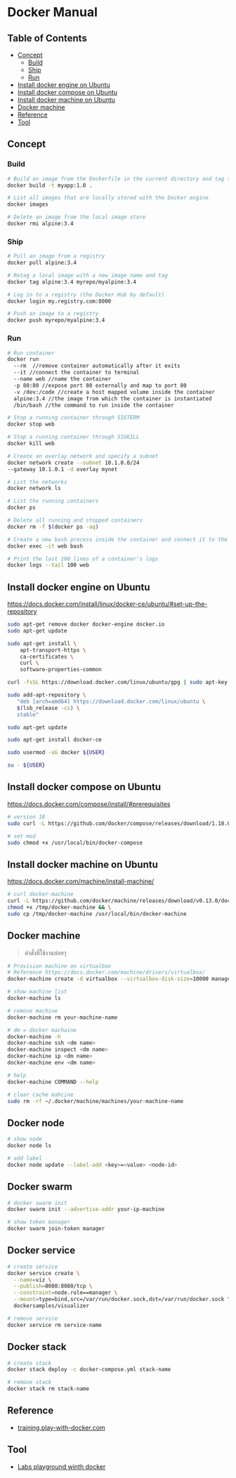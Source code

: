 # Docker Manual

## Table of Contents

* [Concept](#concept)
  * [Build](#build)
  * [Ship](#build)
  * [Run](#build)
* [Install docker engine on Ubuntu](#install-docker-engine-on-ubuntu)
* [Install docker compose on Ubuntu](#install-docker-compose-on-ubuntu)
* [Install docker machine on Ubuntu](#install-docker-machine-on-ubuntu)
* [Docker machine](#docker-machine)
* [Reference](#reference)
* [Tool](#tool)

## Concept

### Build

```bash
# Build an image from the Dockerfile in the current directory and tag the image
docker build -t myapp:1.0 .

# List all images that are locally stored with the Docker engine
docker images

# Delete an image from the local image store
docker rmi alpine:3.4
```

### Ship

```bash
# Pull an image from a registry
docker pull alpine:3.4

# Retag a local image with a new image name and tag
docker tag alpine:3.4 myrepo/myalpine:3.4

# Log in to a registry (the Docker Hub by default)
docker login my.registry.com:8000

# Push an image to a registry
docker push myrepo/myalpine:3.4
```

### Run

```bash
# Run container
docker run
  --rm  //remove container automatically after it exits
  --it //connect the container to terminal
  --name web //name the container
  -p 80:80 //expose port 80 externally and map to port 80
  -v /dev:/code //create a host mapped volume inside the container
  alpine:3.4 //the image from which the container is instantiated
  /bin/bash //the command to run inside the container

# Stop a running container through SIGTERM
docker stop web

# Stop a running container through SIGKILL
docker kill web

# Create an overlay network and specify a subnet
docker network create --subnet 10.1.0.0/24
--gateway 10.1.0.1 -d overlay mynet

# List the networks
docker network ls

# List the running containers
docker ps

# Delete all running and stopped containers
docker rm -f $(docker ps -aq)

# Create a new bash process inside the container and connect it to the terminal
docker exec -it web bash

# Print the last 100 lines of a container’s logs
docker logs --tail 100 web
```

## Install docker engine on Ubuntu

https://docs.docker.com/install/linux/docker-ce/ubuntu/#set-up-the-repository

```bash
sudo apt-get remove docker docker-engine docker.io
sudo apt-get update

sudo apt-get install \
    apt-transport-https \
    ca-certificates \
    curl \
    software-properties-common

curl -fsSL https://download.docker.com/linux/ubuntu/gpg | sudo apt-key add -

sudo add-apt-repository \
   "deb [arch=amd64] https://download.docker.com/linux/ubuntu \
   $(lsb_release -cs) \
   stable"

sudo apt-get update

sudo apt-get install docker-ce

sudo usermod -aG docker ${USER}

su - ${USER}
```

## Install docker compose on Ubuntu

https://docs.docker.com/compose/install/#prerequisites

```bash
# version 18
sudo curl -L https://github.com/docker/compose/releases/download/1.18.0/docker-compose-`uname -s`-`uname -m` -o /usr/local/bin/docker-compose

# set mod
sudo chmod +x /usr/local/bin/docker-compose
```

## Install docker machine on Ubuntu

https://docs.docker.com/machine/install-machine/

```bash
# curl docker-machine
curl -L https://github.com/docker/machine/releases/download/v0.13.0/docker-machine-`uname -s`-`uname -m` >/tmp/docker-machine && \
chmod +x /tmp/docker-machine && \
sudo cp /tmp/docker-machine /usr/local/bin/docker-machine
```

## Docker machine

> คำสั่งที่ใช้งานบ่อยๆ

```bash
# Provision machine on virtualbox
# Reference https://docs.docker.com/machine/drivers/virtualbox/
docker-machine create -d virtualbox --virtualbox-disk-size=10000 manager

# show machine list
docker-machine ls

# remove machine
docker-machine rm your-machine-name

# dm = docker machaine
docker-machine -h
docker-machine ssh <dm name>
docker-machine inspect <dm name>
docker-machine ip <dm name>
docker-machine env <dm name>

# help
docker-machine COMMAND --help

# clear cache mahcine
sudo rm -rf ~/.docker/machine/machines/your-machine-name
```

## Docker node

```bash
# show node
docker node ls

# add label
docker node update --label-add <key>=<value> <node-id>
```

## Docker swarm

```bash
# docker swarm init
docker swarm init --advertise-addr your-ip-machine

# show token manager
docker swarm join-token manager
```

## Docker service

```bash
# create service
docker service create \
  --name=viz \
  --publish=8080:8080/tcp \
  --constraint=node.role==manager \
  --mount=type=bind,src=/var/run/docker.sock,dst=/var/run/docker.sock \
  dockersamples/visualizer

# remove service
docker service rm service-name
```

## Docker stack

```bash
# create stack
docker stack deploy -c docker-compose.yml stack-name

# remove stack
docker stack rm stack-name
```

## Reference

* [training.play-with-docker.com](http://training.play-with-docker.com/alacart/)

## Tool

* [Labs playground winth docker](http://labs.play-with-docker.com/)

